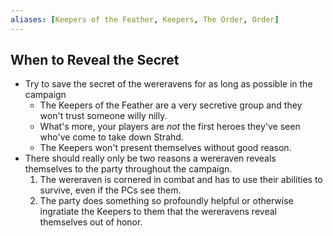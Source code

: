 ```yaml
---
aliases: [Keepers of the Feather, Keepers, The Order, Order]
---
```


## When to Reveal the Secret
- Try to save the secret of the wereravens for as long as possible in the campaign
	- The Keepers of the Feather are a very secretive group and they won't trust someone willy nilly.
	- What's more, your players are _not_ the first heroes they've seen who've come to take down Strahd.
	- The Keepers won't present themselves without good reason.
- There should really only be two reasons a wereraven reveals themselves to the party throughout the campaign.
	1. The wereraven is cornered in combat and has to use their abilities to survive, even if the PCs see them.
	2. The party does something so profoundly helpful or otherwise ingratiate the Keepers to them that the wereravens reveal themselves out of honor.